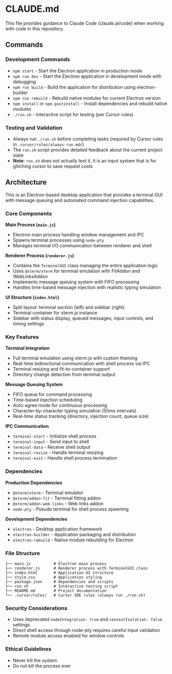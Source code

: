 # CLAUDE.md

This file provides guidance to Claude Code (claude.ai/code) when working with code in this repository.

## Commands

### Development Commands
- `npm start` - Start the Electron application in production mode
- `npm run dev` - Start the Electron application in development mode with debugging
- `npm run build` - Build the application for distribution using electron-builder
- `npm run rebuild` - Rebuild native modules for current Electron version
- `npm install` or `npm postinstall` - Install dependencies and rebuild native modules
- `./run.sh` - Interactive script for testing (per Cursor rules)

### Testing and Validation
- Always run `./run.sh` before completing tasks (required by Cursor rules in `.cursor/rules/always-run.mdc`)
- The `run.sh` script provides detailed feedback about the current project state
- **Note**: `run.sh` does not actually test it, it is an input system that is for glitching cursor to save request costs

## Architecture

This is an Electron-based desktop application that provides a terminal GUI with message queuing and automated command injection capabilities.

### Core Components

**Main Process (`main.js`)**
- Electron main process handling window management and IPC
- Spawns terminal processes using `node-pty` 
- Manages terminal I/O communication between renderer and shell

**Renderer Process (`renderer.js`)**
- Contains the `TerminalGUI` class managing the entire application logic
- Uses `@xterm/xterm` for terminal emulation with FitAddon and WebLinksAddon
- Implements message queuing system with FIFO processing
- Handles time-based message injection with realistic typing simulation

**UI Structure (`index.html`)**
- Split layout: terminal section (left) and sidebar (right)
- Terminal container for xterm.js instance
- Sidebar with status display, queued messages, input controls, and timing settings

### Key Features

**Terminal Integration**
- Full terminal emulation using xterm.js with custom theming
- Real-time bidirectional communication with shell process via IPC
- Terminal resizing and fit-to-container support
- Directory change detection from terminal output

**Message Queuing System**
- FIFO queue for command processing
- Time-based injection scheduling
- Auto-agree mode for continuous processing
- Character-by-character typing simulation (50ms intervals)
- Real-time status tracking (directory, injection count, queue size)

**IPC Communication**
- `terminal-start` - Initialize shell process
- `terminal-input` - Send input to shell
- `terminal-data` - Receive shell output
- `terminal-resize` - Handle terminal resizing
- `terminal-exit` - Handle shell process termination

### Dependencies

**Production Dependencies**
- `@xterm/xterm` - Terminal emulator
- `@xterm/addon-fit` - Terminal fitting addon  
- `@xterm/addon-web-links` - Web links addon
- `node-pty` - Pseudo terminal for shell process spawning

**Development Dependencies**
- `electron` - Desktop application framework
- `electron-builder` - Application packaging and distribution
- `electron-rebuild` - Native module rebuilding for Electron

### File Structure
```
├── main.js          # Electron main process
├── renderer.js      # Renderer process with TerminalGUI class
├── index.html       # Application UI structure  
├── style.css        # Application styling
├── package.json     # Dependencies and scripts
├── run.sh           # Interactive testing script
├── README.md        # Project documentation
└── .cursor/rules/   # Cursor IDE rules (always run ./run.sh)
```

### Security Considerations
- Uses deprecated `nodeIntegration: true` and `contextIsolation: false` settings
- Direct shell access through node-pty requires careful input validation
- Remote module access enabled for window controls

### Ethical Guidelines
- Never kill the system
- Do not kill the process ever